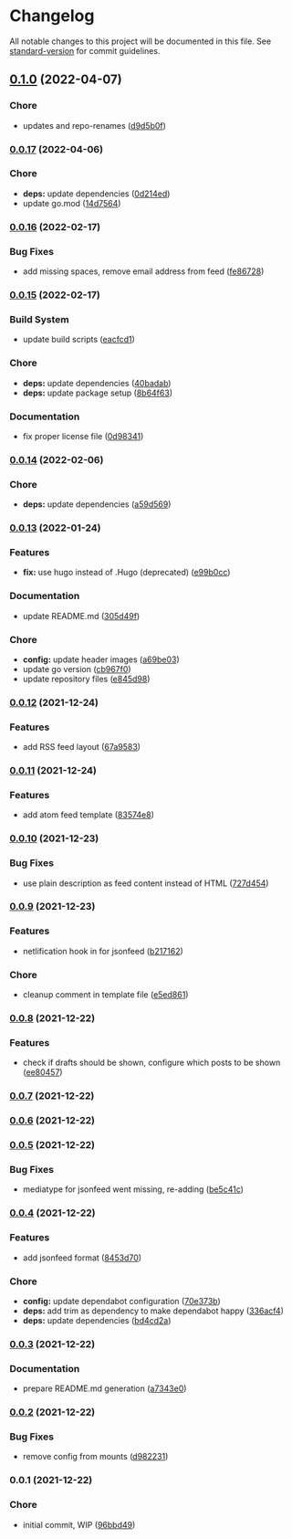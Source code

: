 # Changelog

All notable changes to this project will be documented in this file. See [standard-version](https://github.com/conventional-changelog/standard-version) for commit guidelines.

## [0.1.0](https://github.com/davidsneighbour/hugo-feeds/compare/v0.0.17...v0.1.0) (2022-04-07)


### Chore

* updates and repo-renames ([d9d5b0f](https://github.com/davidsneighbour/hugo-feeds/commit/d9d5b0f37982885f93353f1c55f472890fe23332))

### [0.0.17](https://github.com/dnb-org/dnb-hugo-feeds/compare/v0.0.16...v0.0.17) (2022-04-06)


### Chore

* **deps:** update dependencies ([0d214ed](https://github.com/dnb-org/dnb-hugo-feeds/commit/0d214ed17d83bda648bd1310c9744aa05ed7eb38))
* update go.mod ([14d7564](https://github.com/dnb-org/dnb-hugo-feeds/commit/14d7564893e1db7d6a6d9a7a8f3c045102b02ed1))

### [0.0.16](https://github.com/dnb-org/dnb-hugo-feeds/compare/v0.0.15...v0.0.16) (2022-02-17)


### Bug Fixes

* add missing spaces, remove email address from feed ([fe86728](https://github.com/dnb-org/dnb-hugo-feeds/commit/fe86728f306984db732a78d6e9aa682de1a73670))

### [0.0.15](https://github.com/dnb-org/dnb-hugo-feeds/compare/v0.0.14...v0.0.15) (2022-02-17)


### Build System

* update build scripts ([eacfcd1](https://github.com/dnb-org/dnb-hugo-feeds/commit/eacfcd16356321d3736ede20195f89afe319b094))


### Chore

* **deps:** update dependencies ([40badab](https://github.com/dnb-org/dnb-hugo-feeds/commit/40badabfd80f09cbb7665475648e056d5cdaca62))
* **deps:** update package setup ([8b64f63](https://github.com/dnb-org/dnb-hugo-feeds/commit/8b64f6312b958d28e9f5de9cd40644b7af062ced))


### Documentation

* fix proper license file ([0d98341](https://github.com/dnb-org/dnb-hugo-feeds/commit/0d983412fb97a1b39aa785440442a5047f7204e8))

### [0.0.14](https://github.com/dnb-org/dnb-hugo-feeds/compare/v0.0.13...v0.0.14) (2022-02-06)


### Chore

* **deps:** update dependencies ([a59d569](https://github.com/dnb-org/dnb-hugo-feeds/commit/a59d56961b8046c404d4795375d983c8dc63ac59))

### [0.0.13](https://github.com/dnb-org/dnb-hugo-feeds/compare/v0.0.12...v0.0.13) (2022-01-24)


### Features

* **fix:** use hugo instead of .Hugo (deprecated) ([e99b0cc](https://github.com/dnb-org/dnb-hugo-feeds/commit/e99b0cc56fd6df9cdc2588e17cec47685127825a))


### Documentation

* update README.md ([305d49f](https://github.com/dnb-org/dnb-hugo-feeds/commit/305d49f281ac2b7a5ceec0ff06a32aeeb7921823))


### Chore

* **config:** update header images ([a69be03](https://github.com/dnb-org/dnb-hugo-feeds/commit/a69be03475d02275cc20b6f21eef2ae54c257756))
* update go version ([cb967f0](https://github.com/dnb-org/dnb-hugo-feeds/commit/cb967f0556184025d79747ddfebe2d80fd183993))
* update repository files ([e845d98](https://github.com/dnb-org/dnb-hugo-feeds/commit/e845d980f599dccd53ee55c12775120866f9d554))

### [0.0.12](https://github.com/dnb-org/dnb-hugo-feeds/compare/v0.0.11...v0.0.12) (2021-12-24)


### Features

* add RSS feed layout ([67a9583](https://github.com/dnb-org/dnb-hugo-feeds/commit/67a9583b97fd93977399e35513f3bf04cbaa603f))

### [0.0.11](https://github.com/dnb-org/dnb-hugo-feeds/compare/v0.0.10...v0.0.11) (2021-12-24)


### Features

* add atom feed template ([83574e8](https://github.com/dnb-org/dnb-hugo-feeds/commit/83574e8b6a42944fa31ecf0be77a5777056516ae))

### [0.0.10](https://github.com/dnb-org/dnb-hugo-feeds/compare/v0.0.9...v0.0.10) (2021-12-23)


### Bug Fixes

* use plain description as feed content instead of HTML ([727d454](https://github.com/dnb-org/dnb-hugo-feeds/commit/727d454d38694cf2c3fb46712850a4e7de1a6024))

### [0.0.9](https://github.com/dnb-org/dnb-hugo-feeds/compare/v0.0.8...v0.0.9) (2021-12-23)


### Features

* netlification hook in for jsonfeed ([b217162](https://github.com/dnb-org/dnb-hugo-feeds/commit/b217162eaf5fc710c1c58e7387bc298d964d7948))


### Chore

* cleanup comment in template file ([e5ed861](https://github.com/dnb-org/dnb-hugo-feeds/commit/e5ed861ac067d84294e83977186c801adf1b883e))

### [0.0.8](https://github.com/dnb-org/dnb-hugo-feeds/compare/v0.0.7...v0.0.8) (2021-12-22)


### Features

* check if drafts should be shown, configure which posts to be shown ([ee80457](https://github.com/dnb-org/dnb-hugo-feeds/commit/ee80457d5505e65f865bf8a1efc9dc033b9bc061))

### [0.0.7](https://github.com/dnb-org/dnb-hugo-feeds/compare/v0.0.6...v0.0.7) (2021-12-22)

### [0.0.6](https://github.com/dnb-org/dnb-hugo-feeds/compare/v0.0.5...v0.0.6) (2021-12-22)

### [0.0.5](https://github.com/dnb-org/dnb-hugo-feeds/compare/v0.0.4...v0.0.5) (2021-12-22)


### Bug Fixes

* mediatype for jsonfeed went missing, re-adding ([be5c41c](https://github.com/dnb-org/dnb-hugo-feeds/commit/be5c41c7b9dfe5bf55afbb541ed738128f3fde6c))

### [0.0.4](https://github.com/dnb-org/dnb-hugo-feeds/compare/v0.0.3...v0.0.4) (2021-12-22)


### Features

* add jsonfeed format ([8453d70](https://github.com/dnb-org/dnb-hugo-feeds/commit/8453d70d04955eed26cf8e03f9c170d1d6440736))


### Chore

* **config:** update dependabot configuration ([70e373b](https://github.com/dnb-org/dnb-hugo-feeds/commit/70e373b17c8a58dcc72943e4a568f64c3794e5d7))
* **deps:** add trim as dependency to make dependabot happy ([336acf4](https://github.com/dnb-org/dnb-hugo-feeds/commit/336acf4162d7eeaea733d4f55454e9cdbb42ee4f))
* **deps:** update dependencies ([bd4cd2a](https://github.com/dnb-org/dnb-hugo-feeds/commit/bd4cd2ac2cf7027a4e056a8dad58abfed3d2f4b7))

### [0.0.3](https://github.com/dnb-org/dnb-hugo-feeds/compare/v0.0.2...v0.0.3) (2021-12-22)


### Documentation

* prepare README.md generation ([a7343e0](https://github.com/dnb-org/dnb-hugo-feeds/commit/a7343e03f77dcd565bade6aac25c74f6fbb80da1))

### [0.0.2](https://github.com/dnb-org/dnb-hugo-feeds/compare/v0.0.1...v0.0.2) (2021-12-22)


### Bug Fixes

* remove config from mounts ([d982231](https://github.com/dnb-org/dnb-hugo-feeds/commit/d982231ae712cc1cb2e6a7b9e78430c3d0207472))

### 0.0.1 (2021-12-22)


### Chore

* initial commit, WIP ([96bbd49](https://github.com/dnb-org/dnb-hugo-feeds/commit/96bbd494b07837a43274d3a0d9b8f14ff6bfb677))
